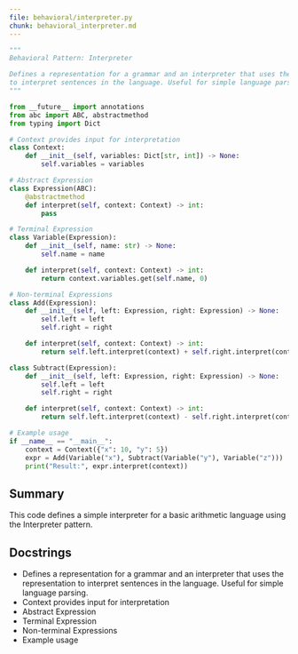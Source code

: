 ```yaml
---
file: behavioral/interpreter.py
chunk: behavioral_interpreter.md
---
```


```python
"""
Behavioral Pattern: Interpreter

Defines a representation for a grammar and an interpreter that uses the representation
to interpret sentences in the language. Useful for simple language parsing.
"""

from __future__ import annotations
from abc import ABC, abstractmethod
from typing import Dict

# Context provides input for interpretation
class Context:
    def __init__(self, variables: Dict[str, int]) -> None:
        self.variables = variables

# Abstract Expression
class Expression(ABC):
    @abstractmethod
    def interpret(self, context: Context) -> int:
        pass

# Terminal Expression
class Variable(Expression):
    def __init__(self, name: str) -> None:
        self.name = name

    def interpret(self, context: Context) -> int:
        return context.variables.get(self.name, 0)

# Non-terminal Expressions
class Add(Expression):
    def __init__(self, left: Expression, right: Expression) -> None:
        self.left = left
        self.right = right

    def interpret(self, context: Context) -> int:
        return self.left.interpret(context) + self.right.interpret(context)

class Subtract(Expression):
    def __init__(self, left: Expression, right: Expression) -> None:
        self.left = left
        self.right = right

    def interpret(self, context: Context) -> int:
        return self.left.interpret(context) - self.right.interpret(context)

# Example usage
if __name__ == "__main__":
    context = Context({"x": 10, "y": 5})
    expr = Add(Variable("x"), Subtract(Variable("y"), Variable("z")))  # x + (y - z)
    print("Result:", expr.interpret(context))

```

## Summary
This code defines a simple interpreter for a basic arithmetic language using the Interpreter pattern.

## Docstrings
- Defines a representation for a grammar and an interpreter that uses the representation to interpret sentences in the language. Useful for simple language parsing.
- Context provides input for interpretation
- Abstract Expression
- Terminal Expression
- Non-terminal Expressions
- Example usage

